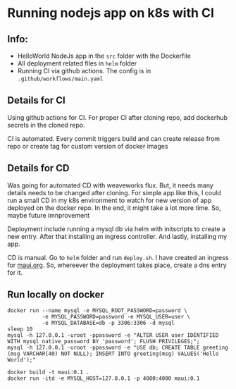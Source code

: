 # Running nodejs app on k8s with CI

## Info:
- HelloWorld NodeJs app in the `src` folder with the Dockerfile
- All deployment related files in `helm` folder
- Running CI via github actions. The config is in `.github/workflows/main.yaml`

## Details for CI
Using github actions for CI. For proper CI after cloning repo, add dockerhub secrets in the cloned repo.

CI is automated. Every commit triggers build and can create release from repo or create tag for custom version of docker images

## Details for CD
Was going for automated CD with weaveworks flux. But, it needs many details needs to be changed after cloning. For simple app like this, I could run a small CD in my k8s environment to watch for new version of app deployed on the docker repo. In the end, it might take a lot more time. So, maybe future imnprovement

Deployment include running a mysql db via helm with initscripts to create a new entry. After that installing an ingress controller. And lastly, installing my app.

CD is manual. Go to `helm` folder and run `deploy.sh`. I have created an ingress for [maui.org](maui.org). So, whereever the deployment takes place, create a dns entry for it.

## Run locally on docker
    docker run --name mysql -e MYSQL_ROOT_PASSWORD=password \
               -e MYSQL_PASSWORD=password -e MYSQL_USER=user \
               -e MYSQL_DATABASE=db -p 3306:3306 -d mysql
    sleep 10
    mysql -h 127.0.0.1 -uroot -ppassword -e "ALTER USER user IDENTIFIED WITH mysql_native_password BY 'password'; FLUSH PRIVILEGES;";
    mysql -h 127.0.0.1 -uroot -ppassword -e "USE db; CREATE TABLE greeting (msg VARCHAR(40) NOT NULL); INSERT INTO greeting(msg) VALUES('Hello World');"

    docker build -t maui:0.1 .
    docker run -itd -e MYSQL_HOST=127.0.0.1 -p 4000:4000 maui:0.1

